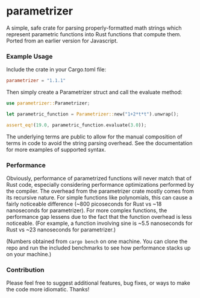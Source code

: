 # parametrizer
A simple, safe crate for parsing properly-formatted math strings which represent parametric functions into Rust functions that compute them. Ported from an earlier version for Javascript.

### Example Usage

Include the crate in your Cargo.toml file:

```toml
parametrizer = "1.1.1"
```

Then simply create a Parametrizer struct and call the evaluate method:

```rust
use parametrizer::Parametrizer;

let parametric_function = Parametrizer::new("1+2*t*t").unwrap();

assert_eq!(19.0, parametric_function.evaluate(3.0));
```

The underlying terms are public to allow for the manual composition of terms in code to avoid the string parsing overhead. See the documentation for more examples of supported syntax.

### Performance

Obviously, performance of parametrized functions will never match that of Rust code, especially considering performance optimizations performed by the compiler. The overhead from the
parametrizer crate mostly comes from its recursive nature. For simple functions like polynomials, this can cause a fairly noticeable difference (~800 picoseconds for Rust vs ~18 nanoseconds for
parametrizer). For more complex functions, the performance gap lessens due to the fact that the function overhead is less noticeable. (For example, a function involving sine is ~5.5 nanoseconds for Rust vs ~23 nanoseconds for parametrizer.) 

(Numbers obtained from `cargo bench` on one machine. You can clone the repo and run the included benchmarks to see how performance stacks up on your machine.)

### Contribution
Please feel free to suggest additional features, bug fixes, or ways to make the code more idiomatic. Thanks!

